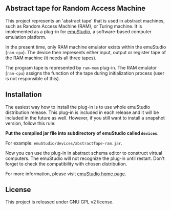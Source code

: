 Abstract tape for Random Access Machine
----------------------------------------

This project represents an 'abstract tape' that is used in abstract machines, such as Random
Access Machine (RAM), or Turing machine. It is implemented as a plug-in for
[emuStudio](http://emustudio.sf.net), a software-based computer emulation platform.

In the present time, only RAM machine emulator exists within the emuStudio (`ram-cpu`).
The device then represents either input, output or register tape of the RAM machine (it
needs all three tapes).

The program tape is represented by `ram-mem` plug-in. The RAM emulator (`ram-cpu`)
assigns the function of the tape during initialization process (user is not responsible of this).

Installation
------------

The easiest way how to install the plug-in is to use whole emuStudio distribution release. This plug-in is
included in each release and it will be included in the future as well. However, if you still want to install
a snapshot version, follow this rule: 

**Put the compiled jar file into subdirectory of emuStudio called `devices`**.

For example: `emuStudio/devices/abstractTape-ram.jar`.

Now you can use the plug-in in abstract schema editor to construct virtual computers. The emuStudio
will not recognize the plug-in until restart. Don't forget to check the compatibility with chosen
distribution.

For more information, please visit [emuStudio home page](http://emustudio.sourceforge.net/downloads.html).

License
-------

This project is released under GNU GPL v2 license.

